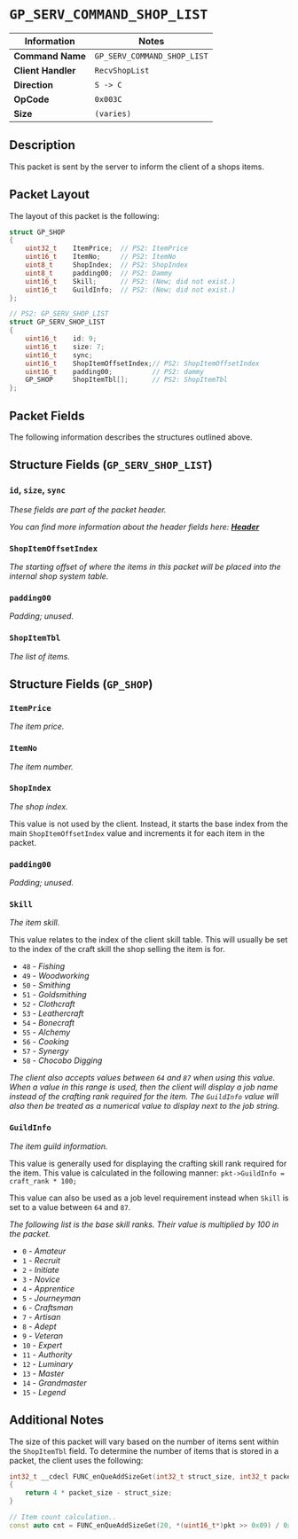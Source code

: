 # `GP_SERV_COMMAND_SHOP_LIST`

| Information               | Notes |
|---                        |---    |
| **Command Name**          | `GP_SERV_COMMAND_SHOP_LIST` |
| **Client Handler**        | `RecvShopList` |
| **Direction**             | `S -> C` |
| **OpCode**                | `0x003C` |
| **Size**                  | `(varies)` |

## Description

This packet is sent by the server to inform the client of a shops items.

## Packet Layout

The layout of this packet is the following:

```cpp
struct GP_SHOP
{
    uint32_t    ItemPrice;  // PS2: ItemPrice
    uint16_t    ItemNo;     // PS2: ItemNo
    uint8_t     ShopIndex;  // PS2: ShopIndex
    uint8_t     padding00;  // PS2: Dammy
    uint16_t    Skill;      // PS2: (New; did not exist.)
    uint16_t    GuildInfo;  // PS2: (New; did not exist.)
};

// PS2: GP_SERV_SHOP_LIST
struct GP_SERV_SHOP_LIST
{
    uint16_t    id: 9;
    uint16_t    size: 7;
    uint16_t    sync;
    uint16_t    ShopItemOffsetIndex;// PS2: ShopItemOffsetIndex
    uint16_t    padding00;          // PS2: dammy
    GP_SHOP     ShopItemTbl[];      // PS2: ShopItemTbl
};
```

## Packet Fields

The following information describes the structures outlined above.

## Structure Fields (`GP_SERV_SHOP_LIST`)

### `id`, `size`, `sync`

_These fields are part of the packet header._

_You can find more information about the header fields here: [**Header**](/world/server/Header.md)_

### `ShopItemOffsetIndex`

_The starting offset of where the items in this packet will be placed into the internal shop system table._

### `padding00`

_Padding; unused._

### `ShopItemTbl`

_The list of items._

## Structure Fields (`GP_SHOP`)

### `ItemPrice`

_The item price._

### `ItemNo`

_The item number._

### `ShopIndex`

_The shop index._

This value is not used by the client. Instead, it starts the base index from the main `ShopItemOffsetIndex` value and increments it for each item in the packet.

### `padding00`

_Padding; unused._

### `Skill`

_The item skill._

This value relates to the index of the client skill table. This will usually be set to the index of the craft skill the shop selling the item is for.

  - `48` - _Fishing_
  - `49` - _Woodworking_
  - `50` - _Smithing_
  - `51` - _Goldsmithing_
  - `52` - _Clothcraft_
  - `53` - _Leathercraft_
  - `54` - _Bonecraft_
  - `55` - _Alchemy_
  - `56` - _Cooking_
  - `57` - _Synergy_
  - `58` - _Chocobo Digging_

_The client also accepts values between `64` and `87` when using this value. When a value in this range is used, then the client will display a job name instead of the crafting rank required for the item. The `GuildInfo` value will also then be treated as a numerical value to display next to the job string._

### `GuildInfo`

_The item guild information._

This value is generally used for displaying the crafting skill rank required for the item. This value is calculated in the following manner: `pkt->GuildInfo = craft_rank * 100;`

This value can also be used as a job level requirement instead when `Skill` is set to a value between `64` and `87`.

_The following list is the base skill ranks. Their value is multiplied by 100 in the packet._

  - `0` - _Amateur_
  - `1` - _Recruit_
  - `2` - _Initiate_
  - `3` - _Novice_
  - `4` - _Apprentice_
  - `5` - _Journeyman_
  - `6` - _Craftsman_
  - `7` - _Artisan_
  - `8` - _Adept_
  - `9` - _Veteran_
  - `10` - _Expert_
  - `11` - _Authority_
  - `12` - _Luminary_
  - `13` - _Master_
  - `14` - _Grandmaster_
  - `15` - _Legend_

## Additional Notes

The size of this packet will vary based on the number of items sent within the `ShopItemTbl` field. To determine the number of items that is stored in a packet, the client uses the following:

```cpp
int32_t __cdecl FUNC_enQueAddSizeGet(int32_t struct_size, int32_t packet_size)
{
    return 4 * packet_size - struct_size;
}

// Item count calculation..
const auto cnt = FUNC_enQueAddSizeGet(20, *(uint16_t*)pkt >> 0x09) / 0x0C + 1;
```
